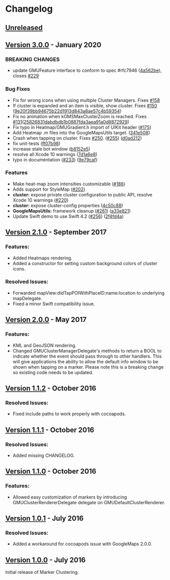 # Changelog

## [Unreleased](https://github.com/googlemaps/google-maps-ios-utils/compare/v3.0.0...HEAD)

## [Version 3.0.0](https://github.com/googlemaps/google-maps-ios-utils/compare/v2.1.0...v3.0.0) - January 2020
### BREAKING CHANGES

* update GMUFeature interface to conform to spec #rfc7946 ([4a562be](https://github.com/googlemaps/google-maps-ios-utils/commit/4a562be73ddd6f7181428f1d71d8930322e559a0)), closes [#229](https://github.com/googlemaps/google-maps-ios-utils/issues/229)

### Bug Fixes
* Fix for wrong icons when using multiple Cluster Managers. Fixes [#158](https://github.com/googlemaps/google-maps-ios-utils/issues/158)
* If cluster is expanded and an item is visible, show cluster. Fixes [#150](https://github.com/googlemaps/google-maps-ios-utils/issues/150) ([9e20f39bb94675b22d1913d843a8ae57c4b59354](https://github.com/googlemaps/google-maps-ios-utils/commit/9e20f39bb94675b22d1913d843a8ae57c4b59354))
* Fix no animation when kGMSMaxClusterZoom is reached. Fixes [#131](https://github.com/googlemaps/google-maps-ios-utils/issues/131)([25826831dabdbdb1b0887fda3aea91a0d8872929](https://github.com/googlemaps/google-maps-ios-utils/commit/25826831dabdbdb1b0887fda3aea91a0d8872929))
* Fix typo in Heatmap/GMUGradient.h import of UIKit header ([#175](https://github.com/googlemaps/google-maps-ios-utils/pull/175))
* Add Heatmap .m files into the GoogleMapsUtils target. ([341e508](https://github.com/googlemaps/google-maps-ios-utils/commit/341e5082bedef0426b314ccb0a35293c532fdf4a))
* Crash when tapping on cluster. Fixes [#250](https://github.com/googlemaps/google-maps-ios-utils/issues/250). ([#255](https://github.com/googlemaps/google-maps-ios-utils/issues/255)) ([d0ad212](https://github.com/googlemaps/google-maps-ios-utils/commit/d0ad2122e602d0a5a5601b0f4cfdfeaf455f9f9e))
* fix unit-tests ([ff07b98](https://github.com/googlemaps/google-maps-ios-utils/commit/ff07b98677c3a8832e0e00c266b06a8a14c65470))
* increase stale bot window ([b8152e5](https://github.com/googlemaps/google-maps-ios-utils/commit/b8152e5e18dab83730e0f6cf081f9600fd754737))
* resolve all Xcode 10 warnings ([7d1a6e8](https://github.com/googlemaps/google-maps-ios-utils/commit/7d1a6e82571709b106b11522d1fa64df9b386064))
* typo in documentation ([#233](https://github.com/googlemaps/google-maps-ios-utils/issues/233)) ([9e79caf](https://github.com/googlemaps/google-maps-ios-utils/commit/9e79caf9eb2cc728d0cc724da51725badd36438a))

### Features
* Make heat-map zoom intensities customizable ([#186](https://github.com/googlemaps/google-maps-ios-utils/pull/186))
* Adds support for StyleMap ([#202](https://github.com/googlemaps/google-maps-ios-utils/pull/202))
* **cluster:** expose private cluster configuration to public API, resolve Xcode 10 warnings ([#220](https://github.com/googlemaps/google-maps-ios-utils/pull/220))
* **cluster:** expose cluster-config properties ([4c50c88](https://github.com/googlemaps/google-maps-ios-utils/commit/4c50c886b7064c9e2aa131b98b35b12ef8a11032))
* **GoogleMapsUtils:** framework cleanup ([#261](https://github.com/googlemaps/google-maps-ios-utils/issues/261)) ([a33e821](https://github.com/googlemaps/google-maps-ios-utils/commit/a33e821fdbbbf77401a2738c69024613c38ca5fa))
* Update Swift demo to use Swift 4.2 ([#256](https://github.com/googlemaps/google-maps-ios-utils/issues/256)) ([2f4fd4a](https://github.com/googlemaps/google-maps-ios-utils/commit/2f4fd4a76276823aaa73cf4538ba27c7e4a6a796))

## [Version 2.1.0](https://github.com/googlemaps/google-maps-ios-utils/compare/v2.0.0...v2.1.0) - September 2017
### Features:
- Added Heatmaps rendering.
- Added a constructor for setting custom background colors of cluster icons.

### Resolved Issues:
- Forwarded mapView:didTapPOIWithPlaceID:name:location to underlying mapDelegate.
- Fixed a minor Swift compatibility issue.

## [Version 2.0.0](https://github.com/googlemaps/google-maps-ios-utils/compare/v1.1.1...v2.0.0) - May 2017
### Features:
- KML and GeoJSON rendering.
- Changed GMUClusterManagerDelegate's methods to return a BOOL to indicate
whether the event should pass through to other handlers. This will give
applications the ability to allow the default info window to be shown
when tapping on a marker. Please note this is a breaking change so existing
code needs to be updated.

## [Version 1.1.2](https://github.com/googlemaps/google-maps-ios-utils/compare/v1.1.1...v1.1.2) - October 2016
### Resolved Issues:
- Fixed include paths to work properly with cocoapods.

## [Version 1.1.1](https://github.com/googlemaps/google-maps-ios-utils/compare/v1.1.0...v1.1.1) - October 2016
### Resolved Issues:
- Added missing CHANGELOG.

## [Version 1.1.0](https://github.com/googlemaps/google-maps-ios-utils/compare/v1.0.1...v1.1.0) - October 2016
### Features:
- Allowed easy customization of markers by introducing GMUClusterRendererDelegate
delegate on GMUDefaultClusterRenderer.

## [Version 1.0.1](https://github.com/googlemaps/google-maps-ios-utils/compare/v1.0.0...v1.0.1) - July 2016
### Resolved Issues:
- Added a workaround for cocoapods issue with GoogleMaps 2.0.0.

## [Version 1.0.0](https://github.com/googlemaps/google-maps-ios-utils/compare/94919ae...v1.0.0) - July 2016
Initial release of Marker Clustering.
